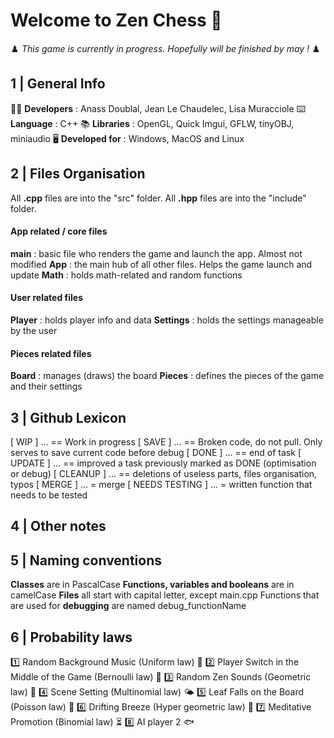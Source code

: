 # Welcome to Zen Chess 🍃
♟️ *This game is currently in progress. Hopefully will be finished by may !* ♟️

## 1 | General Info
🧑‍💻 **Developers** : Anass Doublal, Jean Le Chaudelec, Lisa Muracciole
⌨️ **Language** : C++
📚 **Libraries** : OpenGL, Quick Imgui, GFLW, tinyOBJ, miniaudio
🖥️ **Developed for** : Windows, MacOS and Linux

## 2 | Files Organisation
All **.cpp** files are into the "src" folder. All **.hpp** files are into the "include" folder.

#### App related / core  files
**main** : basic file who renders the game and launch the app. Almost not modified
**App** : the main hub of all other files. Helps the game launch and update
**Math** : holds math-related and random functions

#### User related files
**Player** : holds player info and data
**Settings** : holds the settings manageable by the user

#### Pieces related files
**Board** : manages (draws) the board
**Pieces** : defines the pieces of the game and their settings

## 3 | Github Lexicon
[ WIP ] ... == Work in progress
[ SAVE ] ... == Broken code, do not pull. Only serves to save current code before debug
[ DONE ] ... == end of task
[ UPDATE ] ... == improved a task previously marked as DONE (optimisation or debug)
[ CLEANUP ] ... == deletions of useless parts, files organisation, typos
[ MERGE ] ... = merge
[ NEEDS TESTING ] ... = written function that needs to be tested

## 4 | Other notes


## 5 | Naming conventions
**Classes** are in PascalCase
**Functions, variables and booleans** are in camelCase
**Files** all start with capital letter, except main.cpp
Functions that are used for **debugging** are named debug_functionName

## 6 | Probability laws
1️⃣ Random Background Music (Uniform law) 🎵
2️⃣ Player Switch in the Middle of the Game (Bernoulli law) 🔄
3️⃣ Random Zen Sounds (Geometric law) 🌿
4️⃣ Scene Setting (Multinomial law) 🌤️
5️⃣ Leaf Falls on the Board (Poisson law) 🍃
6️⃣ Drifting Breeze (Hyper geometric law) 🎐
7️⃣ Meditative Promotion (Binomial law) ⏳
8️⃣ AI player 2 🐟